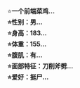 ⭐<strong>一个前端菜鸡...<strong/><br/>
⭐<strong>性别：男...<strong/><br/>
⭐<strong>身高：183...<strong/><br/>
⭐<strong>体重：155...<strong/><br/>
⭐<strong>腹肌：有...<strong/><br/>
⭐<strong>面部特征：刀削斧劈...<strong/><br/>
⭐<strong>爱好：挺尸...<strong/><br/>
